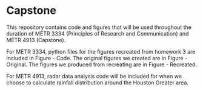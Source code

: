 # Capstone
This repository contains code and figures that will be used throughout the duration of METR 3334 (Principles of Research and Communication) and METR 4913 (Capstone).

For METR 3334, python files for the figures recreated from homework 3 are included in Figure - Code. The original figures we created are in Figure - Original. The figures we produced from recreating are in Figure - Recreated.

For METR 4913, radar data analysis code will be included for when we choose to calculate rainfall distribution around the Houston Greater area.
